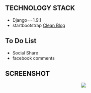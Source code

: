 TECHNOLOGY STACK
---------------
- Django==1.9.1
- startbootstrap <a href="http://startbootstrap.com/template-overviews/clean-blog/">Clean Blog</a>

To Do List
---------------
- Social Share
- facebook comments

SCREENSHOT
---------------
<div align="center">
	<img src="http://i.imgur.com/TdCCIgO.jpg" align="center" style="border-radius: 3px;" />
</div>
